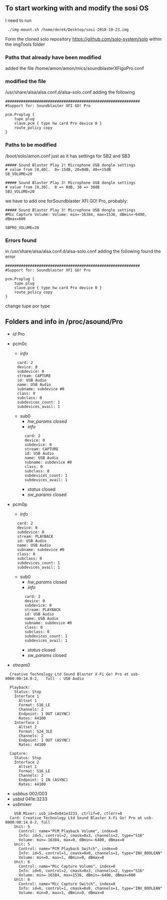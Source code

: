 ## To start working with and modify the sosi OS 

I need to run

```
 ./img-mount.sh /home/derek/Desktop/sosi-2018-10-23.img 
``` 

Form the cloned solo repository https://github.com/solo-system/solo within the imgTools folder

### Paths that already have been modified

added the file /home/amon/amon/mics/soundblasterXFigoPro.conf

### modified the file

/usr/share/alsa/alsa.conf.d/alsa-solo.conf adding the following

    ############################################################
    #Support for: Soundblaster XFI GO! Pro

    pcm.Proplug {
	    tupe plug
	    slave.pcm { type hw card Pro device 0 }
	    route_policy copy
    }


### Paths to be modified

/boot/solo/amon.conf just as it has settings for SB2 and SB3

    ##### Sound Blaster Play 2! Microphone USB dongle settings
    # value from [0,40].  0=-15dB, 20=0dB, 40=+15dB
    SB_VOLUME=20

    ##### Sound Blaster Play 3! Microphone USB dongle settings
    # value from [0,30].  0 => 0dB, 30 => 30dB
    SB3_VOLUME=20
    
we have to add one forSoundblaster XFI GO! Pro, probably:

    ##### Sound Blaster Play 3! Microphone USB dongle settings
    #Mic Capture Volume: Volume: min=-16384, max=1536, dBmin=-6400, dBmax=600
    
    SBPRO_VOLUME=20


### Errors found

in /usr/share/alsa/alsa.conf.d/alsa-solo.conf adding the following found the error

    ############################################################
    #Support for: Soundblaster XFI GO! Pro

    pcm.Proplug {
	    tupe plug
	    slave.pcm { type hw card Pro device 0 }
	    route_policy copy
    }

change tupe por type


## Folders and info in /proc/asound/Pro

* *id*
  Pro
* pcm0c
  + *info*
  ```
    card: 2
    device: 0
    subdevice: 0
    stream: CAPTURE
    id: USB Audio
    name: USB Audio
    subname: subdevice #0
    class: 0
    subclass: 0
    subdevices_count: 1
    subdevices_avail: 1
  ```

  + sub0
    + *hw_params*
      closed
    + *info*
    ```
      card: 2
      device: 0
      subdevice: 0
      stream: CAPTURE
      id: USB Audio
      name: USB Audio
      subname: subdevice #0
      class: 0
      subclass: 0
      subdevices_count: 1
      subdevices_avail: 1
    ```
    + *status* 
      closed
    + *sw_params*
      closed
* pcm0p
  + *info*  
  ```
    card: 2
    device: 0
    subdevice: 0
    stream: PLAYBACK
    id: USB Audio
    name: USB Audio
    subname: subdevice #0
    class: 0
    subclass: 0
    subdevices_count: 1
    subdevices_avail: 1
  ```
  + sub0
    + *hw_params*
      closed
    + *info* 
    ```
      card: 2
      device: 0
      subdevice: 0
      stream: PLAYBACK
      id: USB Audio
      name: USB Audio
      subname: subdevice #0
      class: 0
      subclass: 0
      subdevices_count: 1
      subdevices_avail: 1
    ```
    + *status* 
      closed
    + *sw_params*
      closed
* *stream0* 

```
  Creative Technology Ltd Sound Blaster X-Fi Go! Pro at usb-0000:00:14.0-2,   full  : USB Audio

  Playback:
    Status: Stop
    Interface 1
      Altset 1
      Format: S16_LE
      Channels: 2
      Endpoint: 1 OUT (ASYNC)
      Rates: 44100
    Interface 1
      Altset 2
      Format: S24_3LE
      Channels: 2
      Endpoint: 1 OUT (ASYNC)
      Rates: 44100

  Capture:
    Status: Stop
    Interface 2
      Altset 1
      Format: S16_LE
      Channels: 2
      Endpoint: 1 IN (ASYNC)
      Rates: 44100
```

* *usbbus*
  002/003
* *usbid*
  041e:3233
* *usbmixer*

```
    USB Mixer: usb_id=0x041e3233, ctrlif=0, ctlerr=0
  Card: Creative Technology Ltd Sound Blaster X-Fi Go! Pro at usb-0000:00:14.0-2, full 
    Unit: 5
      Control: name="PCM Playback Volume", index=0
      Info: id=5, control=2, cmask=0x3, channels=2, type="S16"
      Volume: min=-16384, max=0, dBmin=-6400, dBmax=0
    Unit: 5
      Control: name="PCM Playback Switch", index=0
      Info: id=5, control=1, cmask=0x0, channels=1, type="INV_BOOLEAN"
      Volume: min=0, max=1, dBmin=0, dBmax=0
    Unit: 6
      Control: name="Mic Capture Volume", index=0
      Info: id=6, control=2, cmask=0x3, channels=2, type="S16"
      Volume: min=-16384, max=1536, dBmin=-6400, dBmax=600
    Unit: 6
      Control: name="Mic Capture Switch", index=0
      Info: id=6, control=1, cmask=0x0, channels=1, type="INV_BOOLEAN"
      Volume: min=0, max=1, dBmin=0, dBmax=0
```

